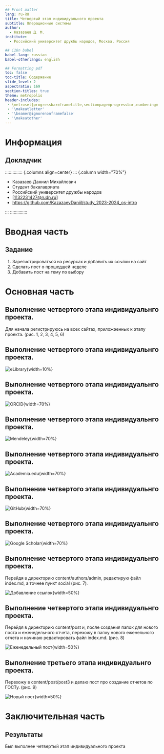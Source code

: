 ```yaml
---
## Front matter
lang: ru-RU
title: Четвертый этап индивидуального проекта
subtitle: Операционные системы
author:
  - Казазаев Д. М.
institute:
  - Российский университет дружбы народов, Москва, Россия

## i18n babel
babel-lang: russian
babel-otherlangs: english

## Formatting pdf
toc: false
toc-title: Содержание
slide_level: 2
aspectratio: 169
section-titles: true
theme: metropolis
header-includes:
 - \metroset{progressbar=frametitle,sectionpage=progressbar,numbering=fraction}
 - '\makeatletter'
 - '\beamer@ignorenonframefalse'
 - '\makeatother'
---
```


# Информация

## Докладчик

:::::::::::::: {.columns align=center}
::: {.column width="70%"}

  * Казазаев Даниил Михайлович
  * Студент бакалавриата
  * Российский университет дружбы народов
  * [1132231427@rudn.ru]
  * <https://github.com/KazazaevDaniil/study_2023-2024_os-intro>

:::
::::::::::::::

# Вводная часть

## Задание

1. Зарегистрироваться на ресурсах и добавить их ссылки на сайт
2. Сделать пост о прошедшей неделе
3. Добавить пост на тему по выбору

# Основная часть

## Выполнение четвертого этапа индивидуальнго проекта. 

Для начала регистрируюсь на всех сайтах, приложэенных к этапу проекта. (рис. 1, 2, 3, 4, 5, 6)

## Выполнение четвертого этапа индивидуальнго проекта.

![eLibrary](image/1.png){width=10%}

## Выполнение четвертого этапа индивидуальнго проекта.

![ORCID](image/2.png){width=70%}

## Выполнение четвертого этапа индивидуальнго проекта.

![Mendeley ](image/3.png){width=70%}

## Выполнение четвертого этапа индивидуальнго проекта.

![Academia.edu](image/4.png){width=70%}

## Выполнение четвертого этапа индивидуальнго проекта.

![GitHub](image/5.png){width=70%}

## Выполнение четвертого этапа индивидуальнго проекта.

![Google Scholar](image/6.png){width=70%}

## Выполнение четвертого этапа индивидуальнго проекта.

Перейдя в директорию content/authors/admin, редактирую файл index.md, а точнее пункт social (рис. 7).

![Добавление ссылок](image/7.png){width=50%}

## Выполнение четвертого этапа индивидуальнго проекта.

Перейдя в директорию content/post и, после создания папок для нового поста и еженедельного отчета, перехожу в папку нового еженельного отчета и начинаю редактировать файл index.md. (рис. 8)

![Еженедельный пост](image/8.png){width=50%}

## Выполнение третьего этапа индивидуальнго проекта. 

Перехожу в content/post/post3 и делаю пост про создание отчетов по ГОСТу. (рис. 9)

![Новый пост](image/9.png){width=50%}

# Заключительная часть

## Результаты

Был выполнен четвертый этап индивидуального проекта
